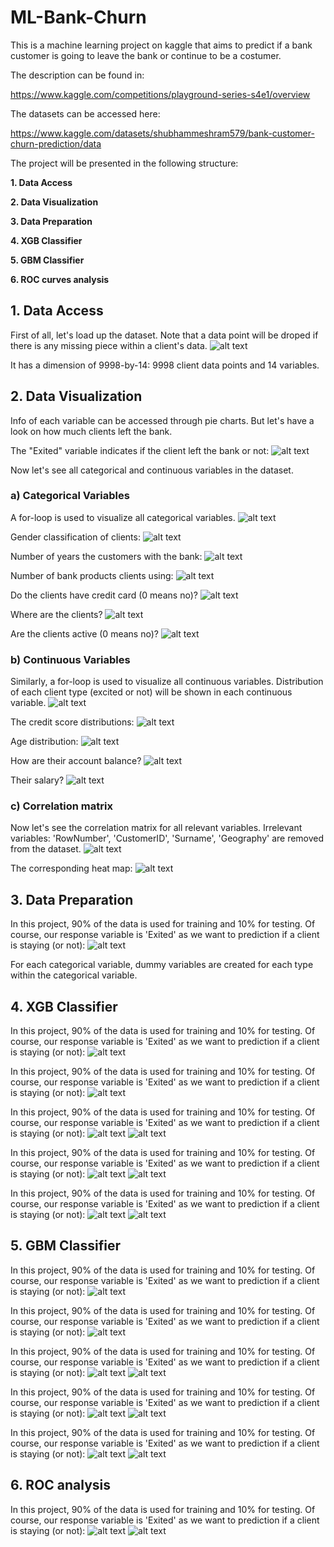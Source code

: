 # ML-Bank-Churn
This is a machine learning project on kaggle that aims to predict if a bank customer is going to leave the bank or continue to be a costumer.

The description can be found in:

https://www.kaggle.com/competitions/playground-series-s4e1/overview

The datasets can be accessed here:

https://www.kaggle.com/datasets/shubhammeshram579/bank-customer-churn-prediction/data

The project will be presented in the following structure:

**1. Data Access**

**2. Data Visualization**
   
**3. Data Preparation**
   
**4. XGB Classifier**   

**5. GBM Classifier**   

**6. ROC curves analysis**

## 1. Data Access
First of all, let's load up the dataset. Note that a data point will be droped if there is any missing piece within a client's data.
![alt text](images/1.png)

It has a dimension of 9998-by-14: 9998 client data points and 14 variables.

## 2. Data Visualization
Info of each variable can be accessed through pie charts. But let's have a look on how much clients left the bank.

The "Exited" variable indicates if the client left the bank or not:
![alt text](images/2a.png)

Now let's see all categorical and continuous variables in the dataset.

### a) Categorical Variables
A for-loop is used to visualize all categorical variables.
![alt text](images/2b.png)

Gender classification of clients:
![alt text](images/Gender.png)

Number of years the customers with the bank:
![alt text](images/Tenure.png)

Number of bank products clients using:
![alt text](images/NumOfProducts.png)

Do the clients have credit card (0 means no)?
![alt text](images/HasCrCard.png)

Where are the clients?
![alt text](images/Geography.png)

Are the clients active (0 means no)?
![alt text](images/IsActiveMember.png)


### b) Continuous Variables
Similarly, a for-loop is used to visualize all continuous variables. Distribution of each client type (excited or not) will be shown in each continuous variable.
![alt text](images/2c.png)

The credit score distributions:
![alt text](images/CreditScore.png)

Age distribution:
![alt text](images/Age.png)

How are their account balance?
![alt text](images/Balance.png)

Their salary?
![alt text](images/EstimatedSalary.png)

### c) Correlation matrix
Now let's see the correlation matrix for all relevant variables. Irrelevant variables: 'RowNumber', 'CustomerID', 'Surname', 'Geography' are removed from the dataset.
![alt text](images/2d.png)

The corresponding heat map:
![alt text](images/corr_heatmap.png)

## 3. Data Preparation
In this project, 90% of the data is used for training and 10% for testing. Of course, our response variable is 'Exited' as we want to prediction if a client is staying (or not):
![alt text](images/3.png)

For each categorical variable, dummy variables are created for each type within the categorical variable.

## 4. XGB Classifier
In this project, 90% of the data is used for training and 10% for testing. Of course, our response variable is 'Exited' as we want to prediction if a client is staying (or not):
![alt text](images/4a.png)

In this project, 90% of the data is used for training and 10% for testing. Of course, our response variable is 'Exited' as we want to prediction if a client is staying (or not):
![alt text](images/4b.png)

In this project, 90% of the data is used for training and 10% for testing. Of course, our response variable is 'Exited' as we want to prediction if a client is staying (or not):
![alt text](images/4c.png)
![alt text](images/CM_xgb.png)

In this project, 90% of the data is used for training and 10% for testing. Of course, our response variable is 'Exited' as we want to prediction if a client is staying (or not):
![alt text](images/4d.png)
![alt text](images/FI_xgb.png)

In this project, 90% of the data is used for training and 10% for testing. Of course, our response variable is 'Exited' as we want to prediction if a client is staying (or not):
![alt text](images/4e.png)
![alt text](images/PI_xgb.png)


## 5. GBM Classifier
In this project, 90% of the data is used for training and 10% for testing. Of course, our response variable is 'Exited' as we want to prediction if a client is staying (or not):
![alt text](images/5a.png)

In this project, 90% of the data is used for training and 10% for testing. Of course, our response variable is 'Exited' as we want to prediction if a client is staying (or not):
![alt text](images/5b.png)

In this project, 90% of the data is used for training and 10% for testing. Of course, our response variable is 'Exited' as we want to prediction if a client is staying (or not):
![alt text](images/5c.png)
![alt text](images/CM_gbm.png)

In this project, 90% of the data is used for training and 10% for testing. Of course, our response variable is 'Exited' as we want to prediction if a client is staying (or not):
![alt text](images/5d.png)
![alt text](images/FI_gbm.png)

In this project, 90% of the data is used for training and 10% for testing. Of course, our response variable is 'Exited' as we want to prediction if a client is staying (or not):
![alt text](images/5e.png)
![alt text](images/PI_gbm.png)

## 6. ROC analysis
In this project, 90% of the data is used for training and 10% for testing. Of course, our response variable is 'Exited' as we want to prediction if a client is staying (or not):
![alt text](images/6.png)
![alt text](images/ROC.png)
